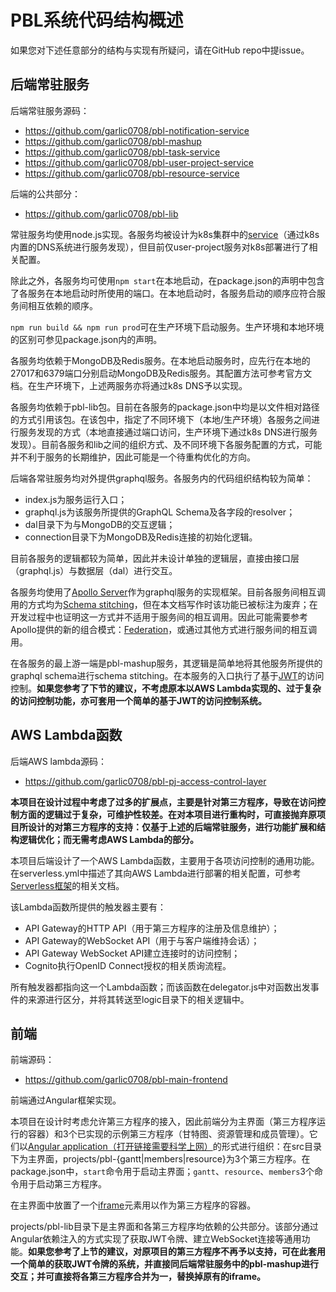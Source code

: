 # PBL系统代码结构概述

如果您对下述任意部分的结构与实现有所疑问，请在GitHub repo中提issue。

## 后端常驻服务

后端常驻服务源码：

- https://github.com/garlic0708/pbl-notification-service
- https://github.com/garlic0708/pbl-mashup
- https://github.com/garlic0708/pbl-task-service
- https://github.com/garlic0708/pbl-user-project-service
- https://github.com/garlic0708/pbl-resource-service

后端的公共部分：

- https://github.com/garlic0708/pbl-lib

常驻服务均使用node.js实现。各服务均被设计为k8s集群中的[service](https://kubernetes.io/docs/concepts/services-networking/service/)（通过k8s内置的DNS系统进行服务发现），但目前仅user-project服务对k8s部署进行了相关配置。

除此之外，各服务均可使用`npm start`在本地启动，在package.json的声明中包含了各服务在本地启动时所使用的端口。在本地启动时，各服务启动的顺序应符合服务间相互依赖的顺序。

`npm run build && npm run prod`可在生产环境下启动服务。生产环境和本地环境的区别可参见package.json内的声明。

各服务均依赖于MongoDB及Redis服务。在本地启动服务时，应先行在本地的27017和6379端口分别启动MongoDB及Redis服务。其配置方法可参考官方文档。在生产环境下，上述两服务亦将通过k8s DNS予以实现。

各服务均依赖于pbl-lib包。目前在各服务的package.json中均是以文件相对路径的方式引用该包。在该包中，指定了不同环境下（本地/生产环境）各服务之间进行服务发现的方式（本地直接通过端口访问，生产环境下通过k8s DNS进行服务发现）。目前各服务和lib之间的组织方式、及不同环境下各服务配置的方式，可能并不利于服务的长期维护，因此可能是一个待重构优化的方向。

后端各常驻服务均对外提供graphql服务。各服务内的代码组织结构较为简单：

- index.js为服务运行入口；
- graphql.js为该服务所提供的GraphQL Schema及各字段的resolver；
- dal目录下为与MongoDB的交互逻辑；
- connection目录下为MongoDB及Redis连接的初始化逻辑。

目前各服务的逻辑都较为简单，因此并未设计单独的逻辑层，直接由接口层（graphql.js）与数据层（dal）进行交互。

各服务均使用了[Apollo Server](https://www.apollographql.com/docs/apollo-server/)作为graphql服务的实现框架。目前各服务间相互调用的方式均为[Schema stitching](https://www.apollographql.com/docs/graphql-tools/schema-stitching/)，但在本文档写作时该功能已被标注为废弃；在开发过程中也证明这一方式并不适用于服务间的相互调用。因此可能需要参考Apollo提供的新的组合模式：[Federation](https://www.apollographql.com/docs/apollo-server/federation/migrating-from-stitching/)，或通过其他方式进行服务间的相互调用。

在各服务的最上游一端是pbl-mashup服务，其逻辑是简单地将其他服务所提供的graphql schema进行schema stitching。在本服务的入口执行了基于[JWT](https://jwt.io/)的访问控制。**如果您参考了下节的建议，不考虑原本以AWS Lambda实现的、过于复杂的访问控制功能，亦可套用一个简单的基于JWT的访问控制系统。**

## AWS Lambda函数

后端AWS lambda源码：

- https://github.com/garlic0708/pbl-pj-access-control-layer

**本项目在设计过程中考虑了过多的扩展点，主要是针对第三方程序，导致在访问控制方面的逻辑过于复杂，可维护性较差。在对本项目进行重构时，可直接抛弃原项目所设计的对第三方程序的支持：仅基于上述的后端常驻服务，进行功能扩展和结构逻辑优化；而无需考虑AWS Lambda的部分。**

本项目后端设计了一个AWS Lambda函数，主要用于各项访问控制的通用功能。在serverless.yml中描述了其向AWS Lambda进行部署的相关配置，可参考[Serverless框架](https://serverless.com/)的相关文档。

该Lambda函数所提供的触发器主要有：

- API Gateway的HTTP API（用于第三方程序的注册及信息维护）；
- API Gateway的WebSocket API（用于与客户端维持会话）；
- API Gateway WebSocket API建立连接时的访问控制；
- Cognito执行OpenID Connect授权的相关质询流程。

所有触发器都指向这一个Lambda函数；而该函数在delegator.js中对函数出发事件的来源进行区分，并将其转送至logic目录下的相关逻辑中。

## 前端

前端源码：

- https://github.com/garlic0708/pbl-main-frontend

前端通过Angular框架实现。

本项目在设计时考虑允许第三方程序的接入，因此前端分为主界面（第三方程序运行的容器）和3个已实现的示例第三方程序（甘特图、资源管理和成员管理）。它们以[Angular application（打开链接需要科学上网）](https://medium.com/disney-streaming/combining-multiple-angular-applications-into-a-single-one-e87d530d6527)的形式进行组织：在src目录下为主界面，projects/pbl-{gantt|members|resource}为3个第三方程序。在package.json中，`start`命令用于启动主界面；`gantt`、`resource`、`members`3个命令用于启动第三方程序。

在主界面中放置了一个[iframe](https://www.w3schools.com/tags/tag_iframe.asp)元素用以作为第三方程序的容器。

projects/pbl-lib目录下是主界面和各第三方程序均依赖的公共部分。该部分通过Angular依赖注入的方式实现了获取JWT令牌、建立WebSocket连接等通用功能。**如果您参考了上节的建议，对原项目的第三方程序不再予以支持，可在此套用一个简单的获取JWT令牌的系统，并直接同后端常驻服务中的pbl-mashup进行交互；并可直接将各第三方程序合并为一，替换掉原有的iframe。**